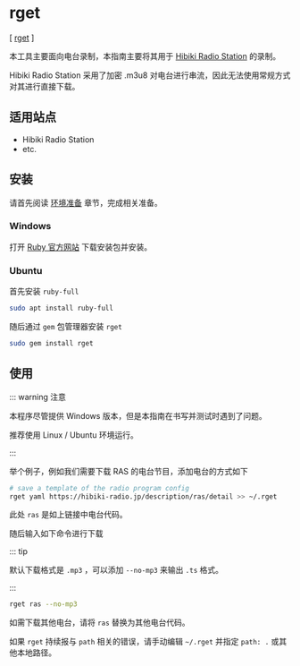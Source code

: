 # rget

[ [rget](https://github.com/wasamas/rget) ]

本工具主要面向电台录制，本指南主要将其用于 [Hibiki Radio Station](http://hibiki-radio.jp/) 的录制。

Hibiki Radio Station 采用了加密 .m3u8 对电台进行串流，因此无法使用常规方式对其进行直接下载。

## 适用站点

- Hibiki Radio Station
- etc.

## 安装

请首先阅读 [环境准备](/zh/preparation/) 章节，完成相关准备。

### Windows

打开 [Ruby 官方网站](https://rubyinstaller.org/) 下载安装包并安装。

### Ubuntu

首先安装 `ruby-full` 

```bash
sudo apt install ruby-full
```

随后通过 `gem` 包管理器安装 `rget`

```bash
sudo gem install rget
```

## 使用

::: warning 注意

本程序尽管提供 Windows 版本，但是本指南在书写并测试时遇到了问题。

推荐使用 Linux / Ubuntu 环境运行。

:::

举个例子，例如我们需要下载 RAS 的电台节目，添加电台的方式如下

```bash
# save a template of the radio program config
rget yaml https://hibiki-radio.jp/description/ras/detail >> ~/.rget
```

此处 `ras` 是如上链接中电台代码。

随后输入如下命令进行下载

::: tip

默认下载格式是 `.mp3` ，可以添加 `--no-mp3` 来输出 `.ts` 格式。

:::

```bash
rget ras --no-mp3
```

如需下载其他电台，请将 `ras` 替换为其他电台代码。

如果 `rget` 持续报与 `path` 相关的错误，请手动编辑 `~/.rget` 并指定 `path: .` 或其他本地路径。
